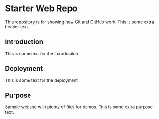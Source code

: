 # Starter Web Repo

This repository is for showing how Git and GitHub work. This is some extra header text.

## Introduction

This is some text for the introduction

## Deployment

This is some text for the deployment

## Purpose

Sample website with plenty of files for demos. This is some extra purpose text.
